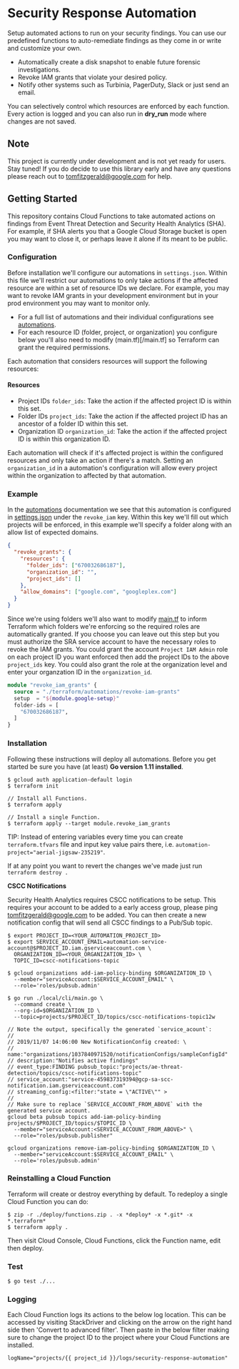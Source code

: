 # Security Response Automation

Setup automated actions to run on your security findings. You can use our predefined functions to auto-remediate findings as they come in or write and customize your own.

- Automatically create a disk snapshot to enable future forensic investigations.
- Revoke IAM grants that violate your desired policy.
- Notify other systems such as Turbinia, PagerDuty, Slack or just send an email.

You can selectively control which resources are enforced by each function. Every action is logged and you can also run in **dry_run** mode where changes are not saved.

## Note

This project is currently under development and is not yet ready for users. Stay tuned! If you do decide to use this library early and have any questions please reach out to tomfitzgerald@google.com for help.

## Getting Started

This repository contains Cloud Functions to take automated actions on findings from Event Threat Detection and Security Health Analytics (SHA). For example, if SHA alerts you that a Google Cloud Storage bucket is open you may want to close it, or perhaps leave it alone if its meant to be public.

### Configuration

Before installation we'll configure our automations in `settings.json`. Within this file we'll restrict our automations to only take actions if the affected resource are within a set of resource IDs we declare. For example, you may want to revoke IAM grants in your development environment but in your prod environment you may want to monitor only.

- For a full list of automations and their individual configurations see [automations](/automations.md).
- For each resource ID (folder, project, or organization) you configure below you'll also need to modify (main.tf)[/main.tf] so Terraform can grant the required permissions.

Each automation that considers resources will support the following resources:

#### Resources

- Project IDs `folder_ids`: Take the action if the affected project ID is within this set.
- Folder IDs `project_ids`: Take the action if the affected project ID has an ancestor of a folder ID within this set.
- Organization ID `organization_id`: Take the action if the affected project ID is within this organization ID.

Each automation will check if it's affected project is within the configured resources and only take an action if there's a match. Setting an `organization_id` in a automation's configuration will allow every project within the organization to affected by that automation.

### Example

In the [automations](/automations.md) documentation we see that this automation is configured in [settings.json](settings.json) under the `revoke_iam` key. Within this key we'll fill out which projects will be enforced, in this example we'll specify a folder along with an allow list of expected domains.

```json
{
  "revoke_grants": {
    "resources": {
      "folder_ids": ["670032686187"],
      "organization_id": "",
      "project_ids": []
    },
    "allow_domains": ["google.com", "googleplex.com"]
  }
}
```

Since we're using folders we'll also want to modify [main.tf](/main.tf) to inform Terraform which folders we're enforcing so the required roles are automatically granted. If you choose you can leave out this step but you must authorize the SRA service account to have the necessary roles to revoke the IAM grants. You could grant the account `Project IAM Admin` role on each project ID you want enforced then add the project IDs to the above `project_ids` key. You could also grant the role at the organization level and enter your organzation ID in the `organization_id`.

```terraform
module "revoke_iam_grants" {
  source = "./terraform/automations/revoke-iam-grants"
  setup  = "${module.google-setup}"
  folder-ids = [
    "670032686187",
  ]
}
```

### Installation

Following these instructions will deploy all automations. Before you get started be sure
you have (at least) **Go version 1.11 installed**.

```shell
$ gcloud auth application-default login
$ terraform init

// Install all Functions.
$ terraform apply

// Install a single Function.
$ terraform apply --target module.revoke_iam_grants
```

TIP: Instead of entering variables every time you can create `terraform.tfvars`
file and input key value pairs there, i.e.
`automation-project="aerial-jigsaw-235219"`.

If at any point you want to revert the changes we've made just run `terraform destroy .`

**CSCC Notifications**

Security Health Analytics requires CSCC notifications to be setup. This requires your account to be added to a early access group, please ping tomfitzgerald@google.com to be added. You can then create a new notification config that will send all CSCC findings to a Pub/Sub topic.

```shell
$ export PROJECT_ID=<YOUR_AUTOMATION_PROJECT_ID>
$ export SERVICE_ACCOUNT_EMAIL=automation-service-account@$PROJECT_ID.iam.gserviceaccount.com \
  ORGANIZATION_ID=<YOUR_ORGANIZATION_ID> \
  TOPIC_ID=cscc-notifications-topic

$ gcloud organizations add-iam-policy-binding $ORGANIZATION_ID \
  --member="serviceAccount:$SERVICE_ACCOUNT_EMAIL" \
  --role='roles/pubsub.admin'

$ go run ./local/cli/main.go \
  --command create \
  --org-id=$ORGANIZATION_ID \
  --topic=projects/$PROJECT_ID/topics/cscc-notifications-topic12w

// Note the output, specifically the generated `service_acount`:
//
// 2019/11/07 14:06:00 New NotificationConfig created: \
// name:"organizations/1037840971520/notificationConfigs/sampleConfigId"
// description:"Notifies active findings"
// event_type:FINDING pubsub_topic:"projects/ae-threat-detection/topics/cscc-notifications-topic"
// service_account:"service-459837319394@gcp-sa-scc-notification.iam.gserviceaccount.com"
// streaming_config:<filter:"state = \"ACTIVE\"" >
//
// Make sure to replace `SERVICE_ACCOUNT_FROM_ABOVE` with the generated service account.
gcloud beta pubsub topics add-iam-policy-binding projects/$PROJECT_ID/topics/$TOPIC_ID \
  --member="serviceAccount:<SERVICE_ACCOUNT_FROM_ABOVE>" \
  --role="roles/pubsub.publisher"

gcloud organizations remove-iam-policy-binding $ORGANIZATION_ID \
  --member="serviceAccount:$SERVICE_ACCOUNT_EMAIL" \
  --role='roles/pubsub.admin'
```

### Reinstalling a Cloud Function

Terraform will create or destroy everything by default. To redeploy a single Cloud Function you can do:

```shell
$ zip -r ./deploy/functions.zip . -x *deploy* -x *.git* -x *.terraform*
$ terraform apply .
```

Then visit Cloud Console, Cloud Functions, click the Function name, edit then deploy.

### Test

```shell
$ go test ./...
```

### Logging

Each Cloud Function logs its actions to the below log location. This can be accessed by visiting
StackDriver and clicking on the arrow on the right hand side then 'Convert to advanced filter'.
Then paste in the below filter making sure to change the project ID to the project where your
Cloud Functions are installed.

`logName="projects/{{ project_id }}/logs/security-response-automation"`
